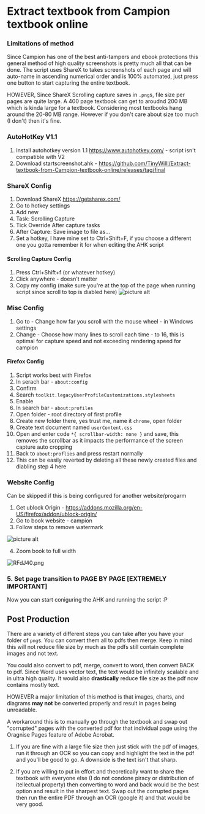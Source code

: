 # Extract textbook from Campion textbook online

### Limitations of method
Since Campion has one of the best anti-tampers and ebook protections this general method of high quality screenshots is pretty much all that can be done.
The script uses ShareX to takes screenshots of each page and will auto-name in ascending numerical order and is 100% automated, just press one button to 
start capturing the entire textbook.

HOWEVER,
Since ShareX Scrolling capture saves in `.png`s, file size per pages are quite large. A 400 page textbook can get to aroudnd 200 MB which is kinda large for a textbook. Considering most textbooks hang around the 20-80 MB range. However if you don't care about size too much (I don't) then it's fine.

### AutoHotKey V1.1
1. Install autohotkey version 1.1 https://www.autohotkey.com/ - script isn't compatible with V2
2. Download startscreenshot.ahk - https://github.com/TinyWilll/Extract-textbook-from-Campion-textbook-online/releases/tag/final

### ShareX Config
1. Download ShareX https://getsharex.com/
2. Go to hotkey settings 
3. Add new
4. Task: Scrolling Capture
5. Tick Override After capture tasks
6. After Capture: Save image to file as...
7. Set a hotkey, I have mine set to Ctrl+Shift+F, if you choose a different one you gotta remember it for when editing the AHK script

#### Scrolling Capture Config
1. Press Ctrl+Shift+f (or whatever hotkey)
2. Click anywhere - doesn't matter
3. Copy my config (make sure you're at the top of the page when running script since scroll to top is diabled here)
![picture alt](https://i1.lensdump.com/i/RFJNvi.png)

### Misc Config
1. Go to - Change how far you scroll with the mouse wheel - in Windows settings
2. Change - Choose how many lines to scroll each time - to 16, this is optimal for capture speed and not exceeding rendering speed for campion 

#### Firefox Config
1. Script works best with Firefox
2. In serach bar - `about:config`
3. Confirm
4. Search  `toolkit.legacyUserProfileCustomizations.stylesheets`
5. Enable
6. In search bar - `about:profiles`
7. Open folder - root directory of first profile
8. Create new folder there, yes trust me, name it `chrome`, open folder
9. Create text document named `userContent.css`
10. Open and enter code `*{ scrollbar-width: none }` and save, this removes the scrollbar as it impacts the performance of the screen capture auto cropping
11. Back to `about:proflies` and press restart normally
12. This can be easily reverted by deleting all these newly created files and diabling step 4 here

### Website Config 
Can be skipped if this is being configured for another website/progarm
1. Get ublock Origin - https://addons.mozilla.org/en-US/firefox/addon/ublock-origin/ 
2. Go to book website - campion
3. Follow steps to remove watermark

![picture alt](https://i1.lensdump.com/i/RFdkXF.gif)

4. Zoom book to full width


![RFdJ40.png](https://i2.lensdump.com/i/RFdJ40.png)

### **5. Set page transition to PAGE BY PAGE** [EXTREMELY IMPORTANT]

Now you can start coniguring the AHK and running the script :P

## Post Production
There are a variety of different steps you can take after you have your folder of `png`s.
You can convert them all to pdfs then merge. Keep in mind this will not reduce file size by much as the pdfs still contain complete images and not text.

You could also convert to pdf, merge, convert to word, then convert BACK to pdf. Since Word uses vector text, the text would be infinitely scalable and in ultra high quality. It would also **drastically** reduce file size as the pdf now contains mostly text. 

HOWEVER a major limitation of this method is that images, charts, and diagrams **may not** be converted properly and result in pages being unreadable.

A workaround this is to manually go through the textbook and swap out "corrupted" pages with the converted pdf for that individual page using the Oragnise Pages feature of Adobe Acrobat. 

1. If you are fine with a large file size then just stick with the pdf of images, run it through an OCR so you can copy and highlight the text in the pdf and you'll be good to go. A downside is the text isn't that sharp.

2. If you are willing to put in effort and theoretically want to share the textbook with everyone else (I do not condone piracy or distribution of itellectual property) then converting to word and back would be the best option and result in the sharpest text. Swap out the corrupted pages then run the entire PDF through an OCR (google it) and that would be very good.

